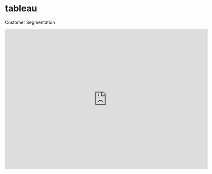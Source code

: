 # tableau

Customer Segmentation 
<iframe seamless frameborder="0" src="https://public.tableau.com/profile/verne.ongteco#!/vizhome/CustomerSegmentation_15873626098920/Story1?:embed=yes&:display_count=yes&:showVizHome=no" width = '650' height = '450' scrolling='yes' ></iframe>  
